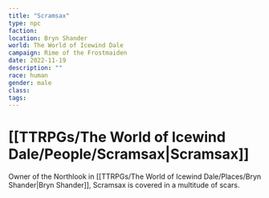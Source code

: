 ```yaml
---
title: "Scramsax"
type: npc
faction: 
location: Bryn Shander
world: The World of Icewind Dale
campaign: Rime of the Frostmaiden
date: 2022-11-19
description: ""
race: human
gender: male
class: 
tags: 
---
```

# [[TTRPGs/The World of Icewind Dale/People/Scramsax|Scramsax]]

Owner of the Northlook in [[TTRPGs/The World of Icewind Dale/Places/Bryn Shander|Bryn Shander]], Scramsax is covered in a multitude of scars.